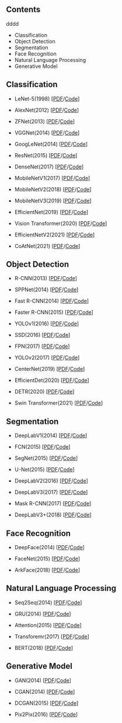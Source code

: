 ## Contents
dddd
* Classification
* Object Detection
* Segmentation
* Face Recognition
* Natural Language Processing
* Generative Model

## Classification
* LeNet-5(1998) [[PDF](http://vision.stanford.edu/cs598_spring07/papers/Lecun98.pdf)/[Code](https://github.com/kyj950514/AI-Paper-Review/blob/main/Classification/LeNet_5(1998).ipynb)]

* AlexNet(2012) [[PDF](https://proceedings.neurips.cc/paper_files/paper/2012/file/c399862d3b9d6b76c8436e924a68c45b-Paper.pdf)/[Code](https://github.com/kyj950514/AI-Paper-Review/blob/main/Classification/AlexNet(2012).ipynb)]

* ZFNet(2013) [[PDF](https://arxiv.org/pdf/1311.2901.pdf)/[Code](https://github.com/kyj950514/AI-Paper-Review/blob/main/Classification/VGGnet(2014).ipynb)]

* VGGNet(2014) [[PDF](https://arxiv.org/pdf/1409.1556.pdf)/[Code](https://github.com/kyj950514/AI-Paper-Review/blob/main/Classification/VGGnet(2014).ipynb)]

* GoogLeNet(2014) [[PDF](https://arxiv.org/pdf/1409.4842.pdf)/[Code](https://github.com/kyj950514/AI-Paper-Review/blob/main/Classification/GoogLeNet(2014).ipynb)]

* ResNet(2015) [[PDF](https://arxiv.org/pdf/1512.03385.pdf)/[Code](https://github.com/kyj950514/AI-Paper-Review/blob/main/Classification/ResNet(2015).ipynb)]

* DenseNet(2017) [[PDF](https://arxiv.org/pdf/1608.06993.pdf)/[Code](https://github.com/kyj950514/AI-Paper-Review/blob/main/Classification/DenseNet(2017).ipynb)]

* MobileNetV1(2017) [[PDF](https://arxiv.org/pdf/1704.04861.pdf)/[Code](https://github.com/kyj950514/AI-Paper-Review/blob/main/Classification/AlexNet(2012).ipynb)]

* MobileNetV2(2018) [[PDF](https://arxiv.org/pdf/1801.04381.pdf)/[Code](https://github.com/kyj950514/AI-Paper-Review/blob/main/Classification/AlexNet(2012).ipynb)]

* MobileNetV3(2019) [[PDF](https://arxiv.org/pdf/1905.02244.pdf)/[Code](https://github.com/kyj950514/AI-Paper-Review/blob/main/Classification/AlexNet(2012).ipynb)]

* EfficientNet(2019) [[PDF](https://arxiv.org/pdf/1905.11946.pdf)/[Code](https://github.com/kyj950514/AI-Paper-Review/blob/main/Classification/AlexNet(2012).ipynb)]

* Vision Transformer(2020) [[PDF](https://arxiv.org/pdf/2010.11929.pdf)/[Code](https://github.com/kyj950514/AI-Paper-Review/blob/main/Classification/ViT(2020).ipynb)]

* EfficientNetV2(2021) [[PDF](https://arxiv.org/pdf/2104.00298.pdf)/[Code](https://github.com/kyj950514/AI-Paper-Review/blob/main/Classification/AlexNet(2012).ipynb)]

* CoAtNet(2021) [[PDF](https://arxiv.org/pdf/2106.04803.pdf)/[Code](https://github.com/kyj950514/AI-Paper-Review/blob/main/Classification/LeNet_5(1998).ipynb)]

## Object Detection

* R-CNN(2013) [[PDF](https://arxiv.org/pdf/1311.2524.pdf)/[Code](https://github.com/kyj950514/AI-Paper-Review/blob/main/Classification/LeNet_5(1998).ipynb)]

* SPPNet(2014) [[PDF](https://arxiv.org/pdf/1406.4729.pdf)/[Code](https://github.com/kyj950514/AI-Paper-Review/blob/main/Classification/LeNet_5(1998).ipynb)]

* Fast R-CNN(2014) [[PDF](http://vision.stanford.edu/cs598_spring07/papers/Lecun98.pdf)/[Code](https://github.com/kyj950514/AI-Paper-Review/blob/main/Classification/LeNet_5(1998).ipynb)]

* Faster R-CNN(2015) [[PDF](https://arxiv.org/pdf/1504.08083.pdf)/[Code](https://github.com/kyj950514/AI-Paper-Review/blob/main/Classification/LeNet_5(1998).ipynb)]

* YOLOv1(2016) [[PDF](https://arxiv.org/pdf/1506.02640.pdf)/[Code](https://github.com/kyj950514/AI-Paper-Review/blob/main/Classification/LeNet_5(1998).ipynb)]

* SSD(2016) [[PDF](https://arxiv.org/pdf/1512.02325.pdf)/[Code](https://github.com/kyj950514/AI-Paper-Review/blob/main/Classification/LeNet_5(1998).ipynb)]

* FPN(2017) [[PDF](https://arxiv.org/pdf/1612.03144.pdf)/[Code](https://github.com/kyj950514/AI-Paper-Review/blob/main/Classification/LeNet_5(1998).ipynb)]

* YOLOv2(2017) [[PDF](https://arxiv.org/pdf/1612.08242.pdf)/[Code](https://github.com/kyj950514/AI-Paper-Review/blob/main/Classification/LeNet_5(1998).ipynb)]

* CenterNet(2019) [[PDF](https://arxiv.org/pdf/1904.07850.pdf)/[Code](https://github.com/kyj950514/AI-Paper-Review/blob/main/Classification/LeNet_5(1998).ipynb)]

* EfficientDet(2020) [[PDF](https://arxiv.org/pdf/1911.09070.pdf)/[Code](https://github.com/kyj950514/AI-Paper-Review/blob/main/Classification/LeNet_5(1998).ipynb)]

* DETR(2020) [[PDF](https://arxiv.org/pdf/2005.12872.pdf)/[Code](https://github.com/kyj950514/AI-Paper-Review/blob/main/Classification/LeNet_5(1998).ipynb)]

* Swin Transformer(2021) [[PDF](https://arxiv.org/pdf/2103.14030.pdf)/[Code](https://github.com/kyj950514/AI-Paper-Review/blob/main/Classification/LeNet_5(1998).ipynb)]

## Segmentation

* DeepLabV1(2014) [[PDF](https://arxiv.org/pdf/1412.7062.pdf)/[Code](https://github.com/kyj950514/AI-Paper-Review/blob/main/Classification/LeNet_5(1998).ipynb)]

* FCN(2015) [[PDF](https://arxiv.org/pdf/1411.4038.pdf)/[Code](https://github.com/kyj950514/AI-Paper-Review/blob/main/Classification/LeNet_5(1998).ipynb)]

* SegNet(2015) [[PDF](https://arxiv.org/pdf/1511.00561.pdf)/[Code](https://github.com/kyj950514/AI-Paper-Review/blob/main/Classification/LeNet_5(1998).ipynb)]

* U-Net(2015) [[PDF](https://arxiv.org/pdf/1505.04597.pdf)/[Code](https://github.com/kyj950514/AI-Paper-Review/blob/main/Classification/LeNet_5(1998).ipynb)]

* DeepLabV2(2016) [[PDF](https://arxiv.org/pdf/1606.00915.pdf)/[Code](https://github.com/kyj950514/AI-Paper-Review/blob/main/Classification/LeNet_5(1998).ipynb)]

* DeepLabV3(2017) [[PDF](https://arxiv.org/pdf/1706.05587.pdf)/[Code](https://github.com/kyj950514/AI-Paper-Review/blob/main/Classification/LeNet_5(1998).ipynb)]

* Mask R-CNN(2017) [[PDF](https://arxiv.org/pdf/1703.06870.pdf)/[Code](https://github.com/kyj950514/AI-Paper-Review/blob/main/Classification/LeNet_5(1998).ipynb)]

* DeepLabV3+(2018) [[PDF](https://arxiv.org/pdf/1802.02611.pdf)/[Code](https://github.com/kyj950514/AI-Paper-Review/blob/main/Classification/LeNet_5(1998).ipynb)]

## Face Recognition

* DeepFace(2014) [[PDF](https://www.cs.toronto.edu/~ranzato/publications/taigman_cvpr14.pdf)/[Code](https://github.com/kyj950514/AI-Paper-Review/blob/main/Classification/LeNet_5(1998).ipynb)]

* FaceNet(2015) [[PDF](https://arxiv.org/pdf/1503.03832.pdf)/[Code](https://github.com/kyj950514/AI-Paper-Review/blob/main/Classification/LeNet_5(1998).ipynb)]

* ArkFace(2018) [[PDF](https://arxiv.org/pdf/1801.07698.pdf)/[Code](https://github.com/kyj950514/AI-Paper-Review/blob/main/Classification/LeNet_5(1998).ipynb)]

## Natural Language Processing

* Seq2Seq(2014) [[PDF](https://arxiv.org/pdf/1409.3215.pdf)/[Code](https://github.com/kyj950514/AI-Paper-Review/blob/main/Classification/LeNet_5(1998).ipynb)]

* GRU(2014) [[PDF](https://arxiv.org/pdf/1412.3555.pdf)/[Code](https://github.com/kyj950514/AI-Paper-Review/blob/main/Classification/LeNet_5(1998).ipynb)]

* Attention(2015) [[PDF](https://arxiv.org/pdf/1508.04025.pdf)/[Code](https://github.com/kyj950514/AI-Paper-Review/blob/main/Classification/LeNet_5(1998).ipynb)]

* Transforemr(2017) [[PDF](https://arxiv.org/pdf/1706.03762.pdf)/[Code](https://github.com/kyj950514/AI-Paper-Review/blob/main/Classification/LeNet_5(1998).ipynb)]

* BERT(2018) [[PDF](https://arxiv.org/pdf/1810.04805.pdf)/[Code](https://github.com/kyj950514/AI-Paper-Review/blob/main/Classification/LeNet_5(1998).ipynb)]

## Generative Model

* GAN(2014) [[PDF](https://arxiv.org/pdf/1406.2661.pdf)/[Code](https://github.com/kyj950514/AI-Paper-Review/blob/main/Classification/LeNet_5(1998).ipynb)]

* CGAN(2014) [[PDF](https://arxiv.org/pdf/1411.1784.pdf)/[Code](https://github.com/kyj950514/AI-Paper-Review/blob/main/Classification/LeNet_5(1998).ipynb)]

* DCGAN(2015) [[PDF](https://arxiv.org/pdf/1511.06434.pdf)/[Code](https://github.com/kyj950514/AI-Paper-Review/blob/main/Classification/LeNet_5(1998).ipynb)]

* Pix2Pix(2016) [[PDF](https://arxiv.org/pdf/1611.07004.pdf)/[Code](https://github.com/kyj950514/AI-Paper-Review/blob/main/Classification/LeNet_5(1998).ipynb)]
